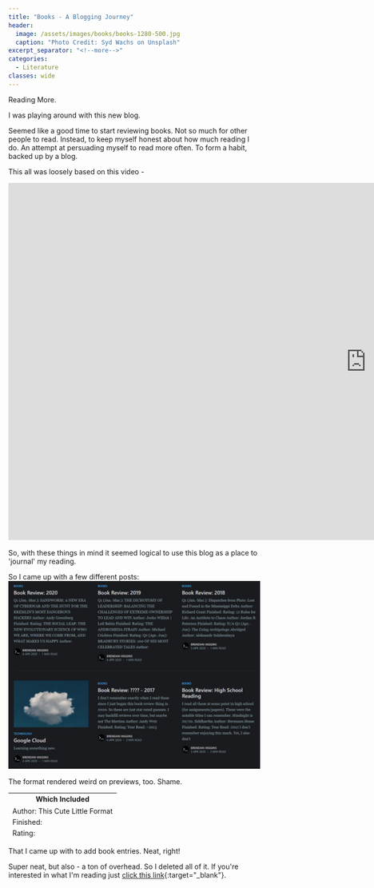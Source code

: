 ```yaml
---
title: "Books - A Blogging Journey"
header:
  image: /assets/images/books/books-1280-500.jpg
  caption: "Photo Credit: Syd Wachs on Unsplash"
excerpt_separator: "<!--more-->"
categories:
  - Literature
classes: wide
---
```


Reading More.
<!--more-->
I was playing around with this new blog.

Seemed like a good time to start reviewing books. Not so much for other people to read. Instead, to keep myself honest about how much reading I do. An attempt at persuading myself to read more often. To form a habit, backed up by a blog.

This all was loosely based on this video -
<iframe width="1432" height="715" src="https://www.youtube.com/embed/lIW5jBrrsS0" frameborder="0" allow="accelerometer; autoplay; encrypted-media; gyroscope; picture-in-picture" allowfullscreen></iframe>

So, with these things in mind it seemed logical to use this blog as a place to 'journal' my reading.

So I came up with a few different posts:
![Books](/assets/images/books/old-blog.JPG "Screenshot From Ghost CMS")

The format rendered weird on previews, too. Shame.
<table>
  <thead style="border:1px solid #fff;">
    <tr >
    <th>Which Included</th>
    </tr>
  </thead>
  <tbody style="border:1px solid #fff;">
    <tr>
      <td>Author: This Cute Little Format</td>
    </tr>
    <tr>
      <td>Finished: <i style="color:#33cc33;" class="fas fa-check" aria-hidden="true"></i></td>
    </tr>
    <tr>
      <td>Rating: <i style="color:#ffcc00;" class="fas fa-star" aria-hidden="true"></i><i style="color:#ffcc00;" class="fas fa-star" aria-hidden="true"></i><i style="color:#ffcc00;" class="fas fa-star" aria-hidden="true"></i><i style="color:#ffcc00;" class="fas fa-star-half-alt" aria-hidden="true"><i style="color:#ffcc00;" class="far fa-star" aria-hidden="true"></i></i></td>
    </tr>
  </tbody>
</table>

That I came up with to add book entries. Neat, right!

Super neat, but also - a ton of overhead.
So I deleted all of it.
If you're interested in what I'm reading just [click this link](https://www.librarything.com/catalog/bhiggs){:target="_blank"}.
